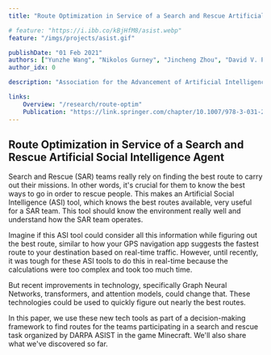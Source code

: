 ```yaml
---
title: "Route Optimization in Service of a Search and Rescue Artificial Social Intelligence Agent"

# feature: "https://i.ibb.co/kBjHfM8/asist.webp"
feature: "/imgs/projects/asist.gif"

publishDate: "01 Feb 2021"
authors: ["Yunzhe Wang", "Nikolos Gurney", "Jincheng Zhou", "David V. Pynadath", "Volkan Ustun"]
author_idx: 0

description: "Association for the Advancement of Artificial Intelligence (AAAI) 2021 Fall Symposium Series"

links: 
    Overview: "/research/route-optim"
    Publication: "https://link.springer.com/chapter/10.1007/978-3-031-21671-8_14"
---
```


## Route Optimization in Service of a Search and Rescue Artificial Social Intelligence Agent

Search and Rescue (SAR) teams really rely on finding the best route to carry out their missions. In other words, it's crucial for them to know the best ways to go in order to rescue people. This makes an Artificial Social Intelligence (ASI) tool, which knows the best routes available, very useful for a SAR team. This tool should know the environment really well and understand how the SAR team operates.

Imagine if this ASI tool could consider all this information while figuring out the best route, similar to how your GPS navigation app suggests the fastest route to your destination based on real-time traffic. However, until recently, it was tough for these ASI tools to do this in real-time because the calculations were too complex and took too much time.

But recent improvements in technology, specifically Graph Neural Networks, transformers, and attention models, could change that. These technologies could be used to quickly figure out nearly the best routes.

In this paper, we use these new tech tools as part of a decision-making framework to find routes for the teams participating in a search and rescue task organized by DARPA ASIST in the game Minecraft. We'll also share what we've discovered so far.
